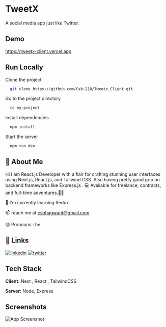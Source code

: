 
# TweetX

A social media app just like Twitter.


## Demo

https://tweetx-client.vercel.app

## Run Locally

Clone the project

```bash
  git clone https://github.com/Csb-218/Tweetx_Client.git
```

Go to the project directory

```bash
  cd my-project
```

Install dependencies

```bash
  npm install
```

Start the server

```bash
  npm run dev
```



## 🚀 About Me
Hi I am React.js Developer with a flair for crafting stunning user interfaces using Next.js, React.js, and Tailwind CSS. Also having pretty good grip on backend frameworks like Express.js . 💻 Available for freelance, contracts, and full-time adventures.🚀✨

🧠 I'm currently learning Redux

📫 reach me at csbhagwant@gmail.com

😄 Pronouns : he
## 🔗 Links
[![linkedin](https://img.shields.io/badge/linkedin-0A66C2?style=for-the-badge&logo=linkedin&logoColor=white)](https://www.linkedin.com/in/c-s-bhagwant-82461b197)
[![twitter](https://img.shields.io/badge/twitter-1DA1F2?style=for-the-badge&logo=twitter&logoColor=white)](https://twitter.com/CsBhagwant)


## Tech Stack

**Client:** Next , React , TailwindCSS

**Server:** Node, Express


## Screenshots

![App Screenshot](https://res.cloudinary.com/dz3aj0ti8/image/upload/v1706104095/Screenshot_2024-01-24_at_7.16.48_PM_yabxti.png)



